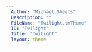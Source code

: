 ```yaml
---
  Author: "Michael Sheets"
  Description: ""
  FileName: "Twilight.tmTheme"
  ID: "Twilight"
  Title: "Twilight"
  layout: theme
---
```

  